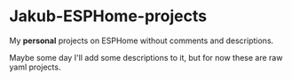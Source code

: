 # Jakub-ESPHome-projects
My **personal** projects on ESPHome without comments and descriptions.

Maybe some day I'll add some descriptions to it, but for now these are raw yaml projects.
